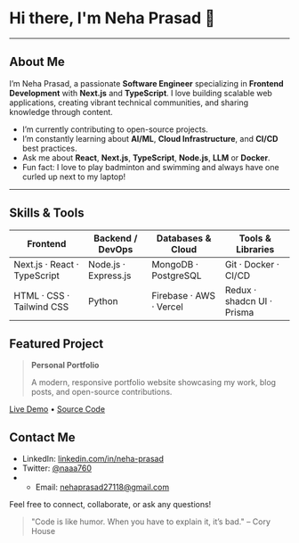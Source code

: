 # Hi there, I'm Neha Prasad 👋


---

## About Me

I’m Neha Prasad, a passionate **Software Engineer** specializing in **Frontend Development** with **Next.js** and **TypeScript**. I love building scalable web applications, creating vibrant technical communities, and sharing knowledge through content.

*  I’m currently contributing to open-source projects.
*  I’m constantly learning about **AI/ML**, **Cloud Infrastructure**, and **CI/CD** best practices.
*  Ask me about **React**, **Next.js**, **TypeScript**, **Node.js**, **LLM** or **Docker**.
*  Fun fact: I love to play badminton and swimming and always have one curled up next to my laptop!

---

## Skills & Tools

| Frontend                     | Backend / DevOps     | Databases & Cloud       | Tools & Libraries          |
| ---------------------------- | -------------------- | ----------------------- | -------------------------- |
| Next.js · React · TypeScript | Node.js · Express.js | MongoDB · PostgreSQL    | Git · Docker · CI/CD       |
| HTML · CSS · Tailwind CSS    | Python               | Firebase · AWS · Vercel | Redux · shadcn UI · Prisma |


## Featured Project

> **Personal Portfolio**
>
> A modern, responsive portfolio website showcasing my work, blog posts, and open-source contributions.

 [Live Demo](https://neha-portfolio-liart.vercel.app/) • [Source Code](https://github.com/naaa760)


## Contact Me

* LinkedIn: [linkedin.com/in/neha-prasad](https://www.linkedin.com/in/neha-prasad-92499821b/)
* Twitter: [@naaa760](https://x.com/nehaaaa_6)
* * Email: [nehaprasad27118@gmail.com](nehaprasad27118@gmail.com)

Feel free to connect, collaborate, or ask any questions!

> "Code is like humor. When you have to explain it, it’s bad." – Cory House
